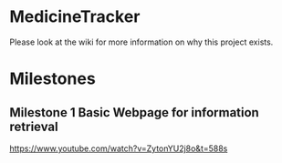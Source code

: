 # MedicineTracker
Please look at the wiki for more information on why this project exists.

# Milestones

## Milestone 1 Basic Webpage for information retrieval
https://www.youtube.com/watch?v=ZytonYU2j8o&t=588s
